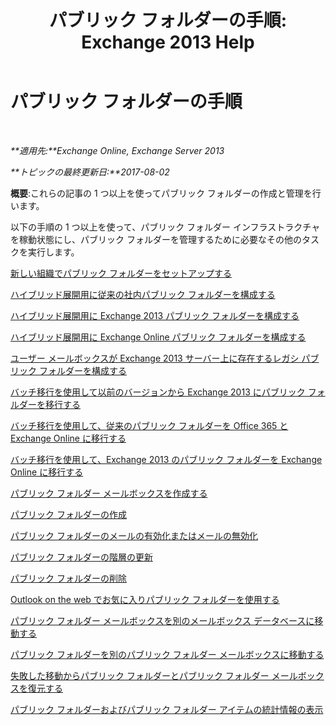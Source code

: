 ﻿---
title: 'パブリック フォルダーの手順: Exchange 2013 Help'
TOCTitle: パブリック フォルダーの手順
ms:assetid: afa54c8e-f3ab-4f5f-85ad-fb2a905ecfa9
ms:mtpsurl: https://technet.microsoft.com/ja-jp/library/JJ657481(v=EXCHG.150)
ms:contentKeyID: 49896419
ms.date: 05/23/2018
mtps_version: v=EXCHG.150
ms.translationtype: MT
---

# パブリック フォルダーの手順

 

_**適用先:**Exchange Online, Exchange Server 2013_

_**トピックの最終更新日:**2017-08-02_

**概要**:これらの記事の 1 つ以上を使ってパブリック フォルダーの作成と管理を行います。

以下の手順の 1 つ以上を使って、パブリック フォルダー インフラストラクチャを稼動状態にし、パブリック フォルダーを管理するために必要なその他のタスクを実行します。

[新しい組織でパブリック フォルダーをセットアップする](set-up-public-folders-in-a-new-organization-exchange-2013-help.md)

[ハイブリッド展開用に従来の社内パブリック フォルダーを構成する](configure-legacy-on-premises-public-folders-for-a-hybrid-deployment-exchange-2013-help.md)

[ハイブリッド展開用に Exchange 2013 パブリック フォルダーを構成する](configure-exchange-2013-public-folders-for-a-hybrid-deployment-exchange-2013-help.md)

[ハイブリッド展開用に Exchange Online パブリック フォルダーを構成する](configure-exchange-online-public-folders-for-a-hybrid-deployment-exchange-2013-help.md)

[ユーザー メールボックスが Exchange 2013 サーバー上に存在するレガシ パブリック フォルダーを構成する](configure-legacy-public-folders-where-user-mailboxes-are-on-exchange-2013-servers-exchange-2013-help.md)

[バッチ移行を使用して以前のバージョンから Exchange 2013 にパブリック フォルダーを移行する](use-batch-migration-to-migrate-public-folders-to-exchange-2013-from-previous-versions-exchange-2013-help.md)

[バッチ移行を使用して、従来のパブリック フォルダーを Office 365 と Exchange Online に移行する](use-batch-migration-to-migrate-legacy-public-folders-to-office-365-and-exchange-online-exchange-online-help.md)

[バッチ移行を使用して、Exchange 2013 のパブリック フォルダーを Exchange Online に移行する](use-batch-migration-to-migrate-exchange-2013-public-folders-to-exchange-online-exchange-online-help.md)

[パブリック フォルダー メールボックスを作成する](create-a-public-folder-mailbox-exchange-2013-help.md)

[パブリック フォルダーの作成](create-a-public-folder-exchange-2013-help.md)

[パブリック フォルダーのメールの有効化またはメールの無効化](mail-enable-or-mail-disable-a-public-folder-exchange-2013-help.md)

[パブリック フォルダーの階層の更新](update-the-public-folder-hierarchy-exchange-2013-help.md)

[パブリック フォルダーの削除](remove-a-public-folder-exchange-2013-help.md)

[Outlook on the web でお気に入りパブリック フォルダーを使用する](use-favorite-public-folders-in-outlook-on-the-web-exchange-2013-help.md)

[パブリック フォルダー メールボックスを別のメールボックス データベースに移動する](move-a-public-folder-mailbox-to-a-different-mailbox-database-exchange-2013-help.md)

[パブリック フォルダーを別のパブリック フォルダー メールボックスに移動する](move-a-public-folder-to-a-different-public-folder-mailbox-exchange-2013-help.md)

[失敗した移動からパブリック フォルダーとパブリック フォルダー メールボックスを復元する](restore-public-folders-and-public-folder-mailboxes-from-failed-moves-exchange-2013-help.md)

[パブリック フォルダーおよびパブリック フォルダー アイテムの統計情報の表示](view-statistics-for-public-folders-and-public-folder-items-exchange-2013-help.md)

